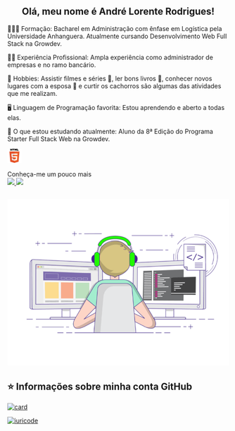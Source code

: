 <h2 align="center"> Olá, meu nome é <strong>André Lorente Rodrigues!</strong></h2>

👨🏻‍🎓 Formação: Bacharel em Administração com ênfase em Logística pela Universidade Anhanguera. Atualmente cursando Desenvolvimento Web Full Stack na Growdev.

👨‍💼 Experiência Profissional: Ampla experiência como administrador de empresas e no ramo bancário.

🥳 Hobbies: Assistir filmes e séries 🎥, ler bons livros 📕, conhecer novos lugares com a esposa 💏 e curtir os cachorros são algumas das atividades que me realizam.

🖥️ Linguagem de Programação favorita: Estou aprendendo e aberto a todas elas.

📖 O que estou estudando atualmente: Aluno da 8&ordf; Edição do Programa Starter Full Stack Web na Growdev.
<br>

<code><img height="32" src="https://raw.githubusercontent.com/github/explore/80688e429a7d4ef2fca1e82350fe8e3517d3494d/topics/html/html.png" alt="HTML5"/></code>

Conheça-me um pouco mais
<br>
<a target="_blank" href="https://www.linkedin.com/in/andrelorente/"><img src="https://img.shields.io/badge/LinkedIn-0077B5?style=for-the-badge&logo=linkedin&logoColor=white"/> </a>
<a target="_blank" href="https://www.instagram.com/andre.lorente/"><img src="https://img.shields.io/badge/Instagram-E4405F?style=for-the-badge&logo=instagram&logoColor=white"/> </a>

##

<p><img src="https://github.com/Andreloren/Andreloren/blob/main/Images/programar-mao-massa.gif" alt="Digitando" /></p>

## ⭐ Informações sobre minha conta GitHub

[![card](https://github-readme-stats.vercel.app/api?username=Andreloren&theme=dark&show_icons=true)](https://github.com/Andreloren/)

[![iuricode](https://github-readme-stats.vercel.app/api/top-langs/?username=Andreloren&hide=html&layout=compact=true&theme=default)](https://github.com/Andreloren/)
